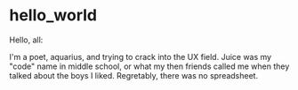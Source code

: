 # hello_world
Hello, all:

I'm a poet, aquarius, and trying to crack into the UX field. Juice was my "code" name in middle school, or what my then friends called me when they talked about the boys I liked. Regretably, there was no spreadsheet.
